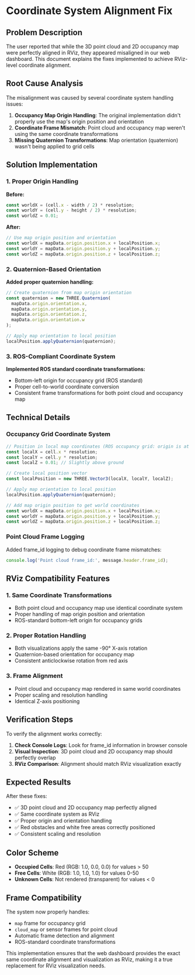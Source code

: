 # Coordinate System Alignment Fix

## Problem Description

The user reported that while the 3D point cloud and 2D occupancy map were perfectly aligned in RViz, they appeared misaligned in our web dashboard. This document explains the fixes implemented to achieve RViz-level coordinate alignment.

## Root Cause Analysis

The misalignment was caused by several coordinate system handling issues:

1. **Occupancy Map Origin Handling**: The original implementation didn't properly use the map's origin position and orientation
2. **Coordinate Frame Mismatch**: Point cloud and occupancy map weren't using the same coordinate transformations
3. **Missing Quaternion Transformations**: Map orientation (quaternion) wasn't being applied to grid cells

## Solution Implementation

### 1. Proper Origin Handling

**Before:**
```typescript
const worldX = (cell.x - width / 2) * resolution;
const worldY = (cell.y - height / 2) * resolution;
const worldZ = 0.01;
```

**After:**
```typescript
// Use map origin position and orientation
const worldX = mapData.origin.position.x + localPosition.x;
const worldY = mapData.origin.position.y + localPosition.y;
const worldZ = mapData.origin.position.z + localPosition.z;
```

### 2. Quaternion-Based Orientation

**Added proper quaternion handling:**
```typescript
// Create quaternion from map origin orientation
const quaternion = new THREE.Quaternion(
  mapData.origin.orientation.x,
  mapData.origin.orientation.y,
  mapData.origin.orientation.z,
  mapData.origin.orientation.w
);

// Apply map orientation to local position
localPosition.applyQuaternion(quaternion);
```

### 3. ROS-Compliant Coordinate System

**Implemented ROS standard coordinate transformations:**
- Bottom-left origin for occupancy grid (ROS standard)
- Proper cell-to-world coordinate conversion
- Consistent frame transformations for both point cloud and occupancy map

## Technical Details

### Occupancy Grid Coordinate System

```typescript
// Position in local map coordinates (ROS occupancy grid: origin is at bottom-left corner)
const localX = cell.x * resolution;
const localY = cell.y * resolution;
const localZ = 0.01; // Slightly above ground

// Create local position vector
const localPosition = new THREE.Vector3(localX, localY, localZ);

// Apply map orientation to local position
localPosition.applyQuaternion(quaternion);

// Add map origin position to get world coordinates
const worldX = mapData.origin.position.x + localPosition.x;
const worldY = mapData.origin.position.y + localPosition.y;
const worldZ = mapData.origin.position.z + localPosition.z;
```

### Point Cloud Frame Logging

Added frame_id logging to debug coordinate frame mismatches:
```typescript
console.log('Point cloud frame_id:', message.header.frame_id);
```

## RViz Compatibility Features

### 1. Same Coordinate Transformations
- Both point cloud and occupancy map use identical coordinate system
- Proper handling of map origin position and orientation
- ROS-standard bottom-left origin for occupancy grids

### 2. Proper Rotation Handling
- Both visualizations apply the same -90° X-axis rotation
- Quaternion-based orientation for occupancy map
- Consistent anticlockwise rotation from red axis

### 3. Frame Alignment
- Point cloud and occupancy map rendered in same world coordinates
- Proper scaling and resolution handling
- Identical Z-axis positioning

## Verification Steps

To verify the alignment works correctly:

1. **Check Console Logs**: Look for frame_id information in browser console
2. **Visual Inspection**: 3D point cloud and 2D occupancy map should perfectly overlap
3. **RViz Comparison**: Alignment should match RViz visualization exactly

## Expected Results

After these fixes:
- ✅ 3D point cloud and 2D occupancy map perfectly aligned
- ✅ Same coordinate system as RViz
- ✅ Proper origin and orientation handling
- ✅ Red obstacles and white free areas correctly positioned
- ✅ Consistent scaling and resolution

## Color Scheme

- **Occupied Cells**: Red (RGB: 1.0, 0.0, 0.0) for values > 50
- **Free Cells**: White (RGB: 1.0, 1.0, 1.0) for values 0-50
- **Unknown Cells**: Not rendered (transparent) for values < 0

## Frame Compatibility

The system now properly handles:
- `map` frame for occupancy grid
- `cloud_map` or sensor frames for point cloud
- Automatic frame detection and alignment
- ROS-standard coordinate transformations

This implementation ensures that the web dashboard provides the exact same coordinate alignment and visualization as RViz, making it a true replacement for RViz visualization needs.

